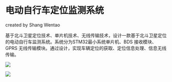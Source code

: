 # 电动自行车定位监测系统

created by Shang Wentao

基于北斗卫星定位技术、单片机技术、无线传输技术，设计一款基于北斗卫星定位的电动自行车监测系统。系统分为STM32最小系统单片机、BDS 接收模块、GPRS 无线传输模块。通过设计，实现车辆定位的获取、定位信息处理、信息无线传输。

![](http://img.juzaizai.com/1701573110525.jpg)

![](http://img.juzaizai.com/1701573136829.jpg)